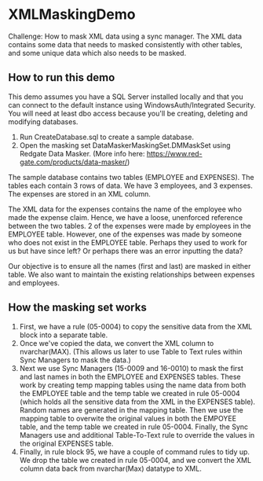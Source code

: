 # XMLMaskingDemo
Challenge: How to mask XML data using a sync manager. The XML data contains some data that needs to masked consistently with other tables, and some unique data which also needs to be masked.

## How to run this demo

This demo assumes you have a SQL Server installed locally and that you can connect to the default instance using WindowsAuth/Integrated Security. You will need at least dbo access because you'll be creating, deleting and modifying databases.

1. Run CreateDatabase.sql to create a sample database.
1. Open the masking set DataMaskerMaskingSet.DMMaskSet using Redgate Data Masker. (More info here: https://www.red-gate.com/products/data-masker/)

The sample database contains two tables (EMPLOYEE and EXPENSES). The tables each contain 3 rows of data. We have 3 employees, and 3 expenses. The expenses are stored in an XML column.

The XML data for the expenses contains the name of the employee who made the expense claim. Hence, we have a loose, unenforced reference between the two tables. 2 of the expenses were made by employees in the EMPLOYEE table. However, one of the expenses was made by someone who does not exist in the EMPLOYEE table. Perhaps they used to work for us but have since left? Or perhaps there was an error inputting the data?

Our objective is to ensure all the names (first and last) are masked in either table. We also want to maintain the existing relationships between expenses and employees.

## How the masking set works

1. First, we have a rule (05-0004) to copy the sensitive data from the XML block into a separate table.
1. Once we've copied the data, we convert the XML column to nvarchar(MAX). (This allows us later to use Table to Text rules within Sync Managers to mask the data.)
1. Next we use Sync Managers (15-0009 and 16-0010) to mask the first and last names in both the EMPLOYEE and EXPENSES tables. These work by creating temp mapping tables using the name data from both the EMPLOYEE table and the temp table we created in rule 05-0004 (which holds all the sensitive data from the XML in the EXPENSES table). Random names are generated in the mapping table. Then we use the mapping table to overwite the original values in both the EMPOYEE table, and the temp table we created in rule 05-0004. Finally, the Sync Managers use and additional Table-To-Text rule to override the values in the original EXPENSES table.
1. Finally, in rule block 95, we have a couple of command rules to tidy up. We drop the table we created in rule 05-0004, and we convert the XML column data back from nvarchar(Max) datatype to XML.
